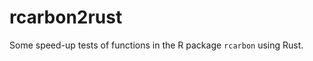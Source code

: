 
# rcarbon2rust

<!-- badges: start -->
<!-- badges: end -->

Some speed-up tests of functions in the R package `rcarbon` using Rust.
